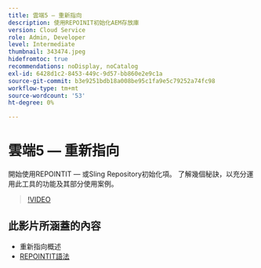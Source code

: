 ```yaml
---
title: 雲端5 — 重新指向
description: 使用REPOINIT初始化AEM存放庫
version: Cloud Service
role: Admin, Developer
level: Intermediate
thumbnail: 343474.jpeg
hidefromtoc: true
recommendations: noDisplay, noCatalog
exl-id: 6428d1c2-8453-449c-9d57-bb860e2e9c1a
source-git-commit: b3e9251bdb18a008be95c1fa9e5c79252a74fc98
workflow-type: tm+mt
source-wordcount: '53'
ht-degree: 0%

---
```


# 雲端5 — 重新指向

開始使用REPOINTIT — 或Sling Repository初始化項。 了解幾個秘訣，以充分運用此工具的功能及其部分使用案例。

>[!VIDEO](https://video.tv.adobe.com/v/343474?quality=12&learn=on)

## 此影片所涵蓋的內容

+ 重新指向概述
+ [REPOINTIT語法](https://sling.apache.org/documentation/bundles/repository-initialization.html#appendix-a-repoinit-syntax-parser-test-scenarios-1)
